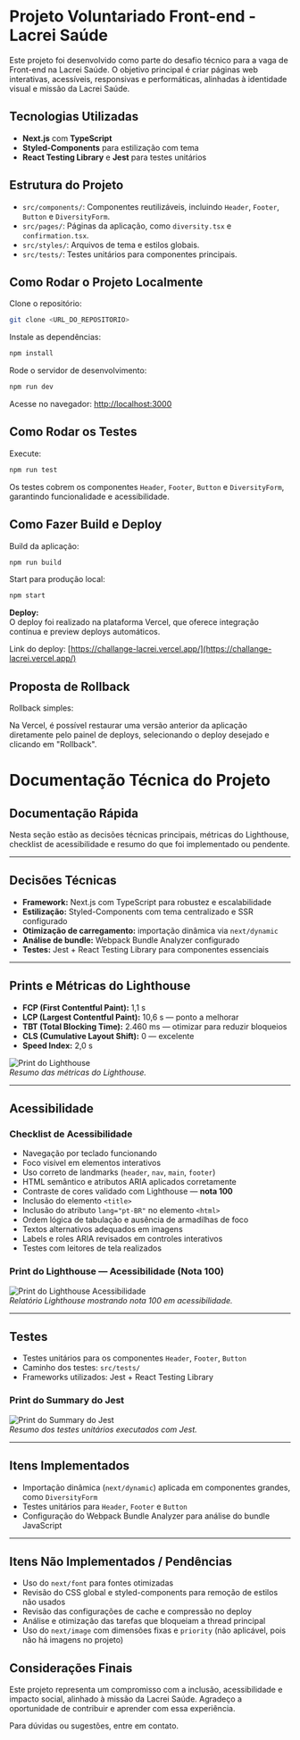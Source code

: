 # Projeto Voluntariado Front-end - Lacrei Saúde

Este projeto foi desenvolvido como parte do desafio técnico para a vaga de Front-end na Lacrei Saúde. O objetivo principal é criar páginas web interativas, acessíveis, responsivas e performáticas, alinhadas à identidade visual e missão da Lacrei Saúde.

## Tecnologias Utilizadas

- **Next.js** com **TypeScript**
- **Styled-Components** para estilização com tema
- **React Testing Library** e **Jest** para testes unitários

## Estrutura do Projeto

- `src/components/`: Componentes reutilizáveis, incluindo `Header`, `Footer`, `Button` e `DiversityForm`.
- `src/pages/`: Páginas da aplicação, como `diversity.tsx` e `confirmation.tsx`.
- `src/styles/`: Arquivos de tema e estilos globais.
- `src/tests/`: Testes unitários para componentes principais.

## Como Rodar o Projeto Localmente

Clone o repositório:

```bash
git clone <URL_DO_REPOSITORIO>
```

Instale as dependências:

```bash
npm install
```

Rode o servidor de desenvolvimento:

```bash
npm run dev
```

Acesse no navegador: [http://localhost:3000](http://localhost:3000)

## Como Rodar os Testes

Execute:

```bash
npm run test
```

Os testes cobrem os componentes `Header`, `Footer`, `Button` e `DiversityForm`, garantindo funcionalidade e acessibilidade.

## Como Fazer Build e Deploy

Build da aplicação:

```bash
npm run build
```

Start para produção local:

```bash
npm start
```

**Deploy:**  
O deploy foi realizado na plataforma Vercel, que oferece integração contínua e preview deploys automáticos.

Link do deploy: [https://challange-lacrei.vercel.app/](https://challange-lacrei.vercel.app/)

## Proposta de Rollback

Rollback simples:

Na Vercel, é possível restaurar uma versão anterior da aplicação diretamente pelo painel de deploys, selecionando o deploy desejado e clicando em "Rollback".

# Documentação Técnica do Projeto

## Documentação Rápida

Nesta seção estão as decisões técnicas principais, métricas do Lighthouse, checklist de acessibilidade e resumo do que foi implementado ou pendente.

---

## Decisões Técnicas

- **Framework:** Next.js com TypeScript para robustez e escalabilidade  
- **Estilização:** Styled-Components com tema centralizado e SSR configurado  
- **Otimização de carregamento:** importação dinâmica via `next/dynamic`  
- **Análise de bundle:** Webpack Bundle Analyzer configurado  
- **Testes:** Jest + React Testing Library para componentes essenciais

---

## Prints e Métricas do Lighthouse

- **FCP (First Contentful Paint):** 1,1 s  
- **LCP (Largest Contentful Paint):** 10,6 s — ponto a melhorar  
- **TBT (Total Blocking Time):** 2.460 ms — otimizar para reduzir bloqueios  
- **CLS (Cumulative Layout Shift):** 0 — excelente  
- **Speed Index:** 2,0 s

![Print do Lighthouse](https://raw.githubusercontent.com/lh5818181/servidor_estatico/refs/heads/main/print%20-%20lighthouse.png)  
*Resumo das métricas do Lighthouse.*

---

## Acessibilidade

### Checklist de Acessibilidade

- Navegação por teclado funcionando  
- Foco visível em elementos interativos  
- Uso correto de landmarks (`header`, `nav`, `main`, `footer`)  
- HTML semântico e atributos ARIA aplicados corretamente  
- Contraste de cores validado com Lighthouse — **nota 100**  
- Inclusão do elemento `<title>`  
- Inclusão do atributo `lang="pt-BR"` no elemento `<html>`  
- Ordem lógica de tabulação e ausência de armadilhas de foco  
- Textos alternativos adequados em imagens  
- Labels e roles ARIA revisados em controles interativos  
- Testes com leitores de tela realizados

### Print do Lighthouse — Acessibilidade (Nota 100)

![Print do Lighthouse Acessibilidade](https://raw.githubusercontent.com/lh5818181/servidor_estatico/refs/heads/main/Print%20-%20Acessibilidade.png)  
*Relatório Lighthouse mostrando nota 100 em acessibilidade.*

---

## Testes

- Testes unitários para os componentes `Header`, `Footer`, `Button`  
- Caminho dos testes: `src/tests/`  
- Frameworks utilizados: Jest + React Testing Library

### Print do Summary do Jest

![Print do Summary do Jest](https://raw.githubusercontent.com/lh5818181/servidor_estatico/refs/heads/main/print%20-%20testes.png)  
*Resumo dos testes unitários executados com Jest.*

---

## Itens Implementados

- Importação dinâmica (`next/dynamic`) aplicada em componentes grandes, como `DiversityForm`  
- Testes unitários para `Header`, `Footer` e `Button`  
- Configuração do Webpack Bundle Analyzer para análise do bundle JavaScript

---

## Itens Não Implementados / Pendências

- Uso do `next/font` para fontes otimizadas  
- Revisão do CSS global e styled-components para remoção de estilos não usados  
- Revisão das configurações de cache e compressão no deploy  
- Análise e otimização das tarefas que bloqueiam a thread principal  
- Uso do `next/image` com dimensões fixas e `priority` (não aplicável, pois não há imagens no projeto)


## Considerações Finais

Este projeto representa um compromisso com a inclusão, acessibilidade e impacto social, alinhado à missão da Lacrei Saúde. Agradeço a oportunidade de contribuir e aprender com essa experiência.

Para dúvidas ou sugestões, entre em contato.
